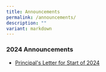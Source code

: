 ```yaml
---
title: Announcements
permalink: /announcements/
description: ""
variant: markdown
---
```

### 2024 Announcements

* [Principal's Letter for Start of 2024](/files/Principal's%20Letters/30122023___Start_of_the_school_year_2024_30_Dec_2023_final.pdf)
